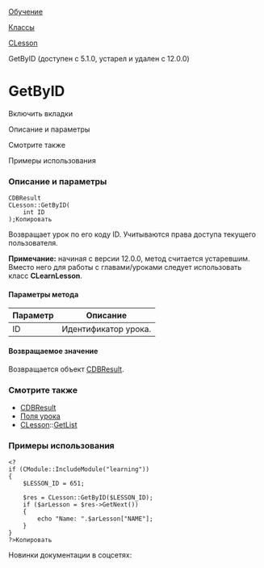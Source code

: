 [Обучение](/api_help/learning/index.php)

[Классы](/api_help/learning/classes/index.php)

[CLesson](/api_help/learning/classes/clesson/index.php)

GetByID (доступен с 5.1.0, устарел и удален с 12.0.0)

GetByID
=======

Включить вкладки

Описание и параметры

Смотрите также

Примеры использования

### Описание и параметры

```
CDBResult
CLesson::GetByID(
	int ID
);Копировать
```

Возвращает урок по его коду ID. Учитываются права доступа текущего пользователя.

**Примечание:** начиная с версии 12.0.0, метод считается устаревшим. Вместо него для работы с главами/уроками следует использовать класс **CLearnLesson**.

#### Параметры метода

| Параметр | Описание |
| --- | --- |
| ID | Идентификатор урока. |

#### Возвращаемое значение

Возвращается объект [CDBResult](/api_help/main/reference/cdbresult/index.php).

### Смотрите также

- [CDBResult](/api_help/main/reference/cdbresult/index.php)
- [Поля урока](/api_help/learning/fields.php#lesson)
- [CLesson](/api_help/learning/classes/clesson/index.php)::[GetList](/api_help/learning/classes/clesson/getlist.php)

### Примеры использования

```
<?
if (CModule::IncludeModule("learning"))
{
	$LESSON_ID = 651;
    
	$res = CLesson::GetByID($LESSON_ID);
	if ($arLesson = $res->GetNext())
	{
		echo "Name: ".$arLesson["NAME"];
	}
}
?>Копировать
```

Новинки документации в соцсетях: